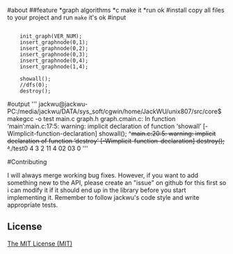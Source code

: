  
#about 
##feature
*graph algorithms 
*c make it
*run ok
#install 
copy all files to your project and run ```make``` it's ok
#input
```
   
    init_graph(VER_NUM);
    insert_graphnode(0,1);
    insert_graphnode(0,2);
    insert_graphnode(0,3);
    insert_graphnode(0,4);
    insert_graphnode(1,4);
 
    showall();
    //dfs(0);
    destroy();
```

#output
'''
jackwu@jackwu-PC:/media/jackwu/DATA/sys_soft/cgwin/home/JackWU/unix807/src/core$ makegcc -o test main.c graph.h graph.cmain.c: In function ‘main’:main.c:17:5: warning: implicit declaration of function ‘showall’ [-Wimplicit-function-declaration]     showall();     ^~~~~~~main.c:20:5: warning: implicit declaration of function ‘destroy’ [-Wimplicit-function-declaration]     destroy();     ^~~~~~~./test0 4 3 2 11 4 02 03 0
'''


#Contributing

I will always merge working bug fixes. However, if you want to add something new to the API, please create an "issue" on github for this first so i can modify it if it should end up in the library before you start implementing it. Remember to follow jackwu's code style and write appropriate tests.
## License
[The MIT License (MIT)](http://opensource.org/licenses/mit-license.php)
